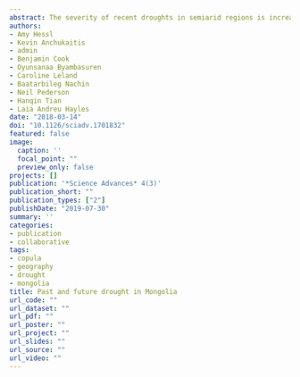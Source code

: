 ```yaml
---
abstract: The severity of recent droughts in semiarid regions is increasingly attributed to anthropogenic climate change, but it is unclear whether these moisture anomalies exceed those of the past and how past variability compares to future projections. On the Mongolian Plateau, a recent decade-long drought that exceeded the variability in the instrumental record was associated with economic, social, and environmental change. We evaluate this drought using an annual reconstruction of the Palmer Drought Severity Index (PDSI) spanning the last 2060 years in concert with simulations of past and future drought through the year 2100 CE. We show that although the most recent drought and pluvial were highly unusual in the last 2000 years, exceeding the 900-year return interval in both cases, these events were not unprecedented in the 2060-year reconstruction, and events of similar duration and severity occur in paleoclimate, historical, and future climate simulations. The Community Earth System Model (CESM) ensemble suggests a drying trend until at least the middle of the 21st century, when this trend reverses as a consequence of elevated precipitation. Although the potential direct effects of elevated CO2 on plant water use efficiency exacerbate uncertainties about future hydroclimate trends, these results suggest that future drought projections for Mongolia are unlikely to exceed those of the last two millennia, despite projected warming.
authors:
- Amy Hessl
- Kevin Anchukaitis
- admin
- Benjamin Cook
- Oyunsanaa Byambasuren
- Caroline Leland
- Baatarbileg Nachin
- Neil Pederson
- Hanqin Tian
- Laia Andreu Hayles
date: "2018-03-14"
doi: "10.1126/sciadv.1701832"
featured: false
image:
  caption: ''
  focal_point: ""
  preview_only: false
projects: []
publication: '*Science Advances* 4(3)'
publication_short: ""
publication_types: ["2"]
publishDate: "2019-07-30"
summary: ''
categories:
- publication
- collaborative
tags: 
- copula
- geography
- drought
- mongolia
title: Past and future drought in Mongolia
url_code: ""
url_dataset: ""
url_pdf: ""
url_poster: ""
url_project: ""
url_slides: ""
url_source: ""
url_video: ""
---
```



